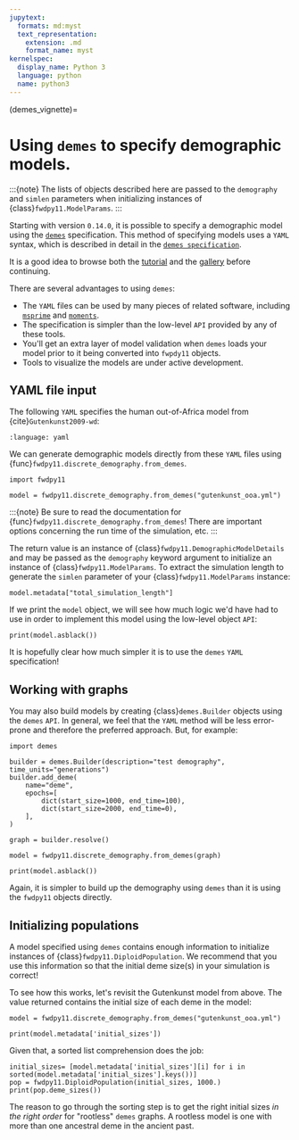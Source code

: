 ```yaml
---
jupytext:
  formats: md:myst
  text_representation:
    extension: .md
    format_name: myst
kernelspec:
  display_name: Python 3
  language: python
  name: python3
---
```


(demes_vignette)=

# Using `demes` to specify demographic models.

:::{note}
The lists of objects described here are passed to the `demography` and `simlen` parameters when initializing instances of {class}`fwdpy11.ModelParams`.
:::

Starting with version `0.14.0`, it is possible to specify a demographic model using the [`demes`](https://popsim-consortium.github.io/demes-docs/main/) specification.
This method of specifying models uses a `YAML` syntax, which is described in detail in the [`demes specification`](https://popsim-consortium.github.io/demes-spec-docs/main/reference.html).

It is a good idea to browse both the [tutorial](https://popsim-consortium.github.io/demes-spec-docs/main/tutorial.html) and the [gallery](https://popsim-consortium.github.io/demes-spec-docs/main/gallery.html#sec-gallery) before continuing.

There are several advantages to using `demes`:

* The `YAML` files can be used by many pieces of related software, including [`msprime`](https://tskit.dev/msprime/docs/stable/) and [`moments`](https://moments.readthedocs.io).
* The specification is simpler than the low-level `API` provided by any of these tools.
* You'll get an extra layer of model validation when `demes` loads your model prior to it being converted into `fwpdy11` objects.
* Tools to visualize the models are under active development.

## YAML file input

The following `YAML` specifies the human out-of-Africa model from {cite}`Gutenkunst2009-wd`:

```{literalinclude} gutenkunst_ooa.yml
:language: yaml
```

We can generate demographic models directly from these `YAML` files using {func}`fwdpy11.discrete_demography.from_demes`. 

```{code-cell} python
import fwdpy11

model = fwdpy11.discrete_demography.from_demes("gutenkunst_ooa.yml")
```

:::{note}
Be sure to read the documentation for {func}`fwdpy11.discrete_demography.from_demes`!
There are important options concerning the run time of the simulation, etc.
:::

The return value is an instance of {class}`fwdpy11.DemographicModelDetails` and may be passed as the `demography` keyword argument to initialize an instance of {class}`fwdpy11.ModelParams`.
To extract the simulation length to generate the `simlen` parameter of your {class}`fwdpy11.ModelParams` instance:

```{code-cell} python
model.metadata["total_simulation_length"]
```

If we print the `model` object, we will see how much logic we'd have had to use in order to implement this model using the low-level object `API`:

```{code-cell} python
print(model.asblack())
```

It is hopefully clear how much simpler it is to use the `demes` `YAML` specification!

## Working with graphs

You may also build models by creating {class}`demes.Builder` objects using the `demes` `API`.
In general, we feel that the `YAML` method will be less error-prone and therefore the preferred approach.
But, for example:

```{code-cell}
import demes

builder = demes.Builder(description="test demography", time_units="generations")
builder.add_deme(
    name="deme",
    epochs=[
        dict(start_size=1000, end_time=100),
        dict(start_size=2000, end_time=0),
    ],
)

graph = builder.resolve()

model = fwdpy11.discrete_demography.from_demes(graph)

print(model.asblack())
```

Again, it is simpler to build up the demography using `demes` than it is using the `fwdpy11` objects directly.

## Initializing populations

A model specified using `demes` contains enough information to initialize instances of {class}`fwdpy11.DiploidPopulation`.
We recommend that you use this information so that the initial deme size(s) in your simulation is correct!

To see how this works, let's revisit the Gutenkunst model from above.
The value returned contains the initial size of each deme in the model:

```{code-cell}
model = fwdpy11.discrete_demography.from_demes("gutenkunst_ooa.yml")

print(model.metadata['initial_sizes'])
```

Given that, a sorted list comprehension does the job:

```{code-cell}
initial_sizes= [model.metadata['initial_sizes'][i] for i in sorted(model.metadata['initial_sizes'].keys())]
pop = fwdpy11.DiploidPopulation(initial_sizes, 1000.)
print(pop.deme_sizes())
```

The reason to go through the sorting step is to get the right initial sizes *in the right order* for "rootless" `demes` graphs.
A rootless model is one with more than one ancestral deme in the ancient past.
